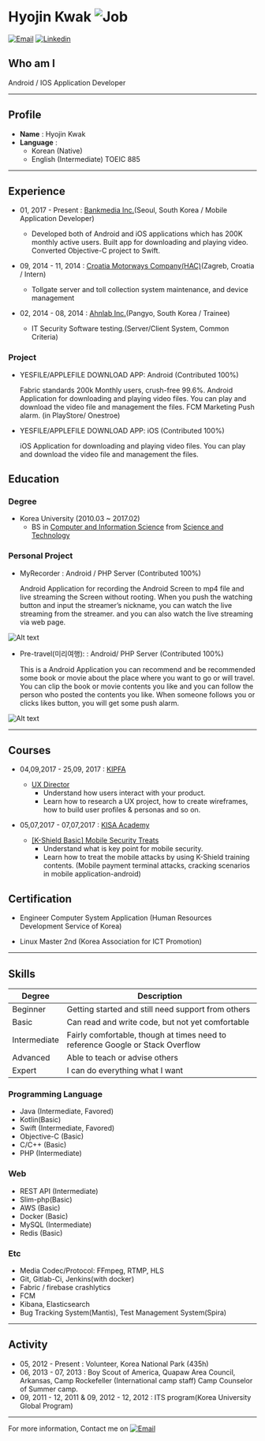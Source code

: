 # Hyojin Kwak ![Job](https://img.shields.io/badge/looking__for__job-true-09b500.svg)

<a href="mailto:hjkwak91@gmail.com">![Email](https://img.shields.io/badge/email-hjkwak91@gmail.com-303030.svg)</a>
<a href="https://www.linkedin.com/in/hyojin-kwak-82b95510b/">![Linkedin](https://img.shields.io/badge/linkedin-HyojinKwak-0077b5.svg)</a>

## Who am I

Android / IOS Application Developer

----

## Profile
* **Name** : Hyojin Kwak
* **Language** : 
    - Korean (Native)
    - English (Intermediate)  TOEIC 885

----

## Experience
- 01, 2017 - Present : [Bankmedia Inc.](https://bankmedia.co.kr/)(Seoul, South Korea / Mobile Application Developer)
    - Developed both of Android and iOS applications which has 200K monthly active users. Built app for downloading and playing video. Converted Objective-C project to Swift.
    
- 09, 2014 - 11, 2014 : [Croatia Motorways Company(HAC)](http://hac.hr/en)(Zagreb, Croatia / Intern)
    - Tollgate server and toll collection system maintenance, and device management

- 02, 2014 - 08, 2014 : [Ahnlab Inc.](https://www.ahnlab.com/kr/site/main.do)(Pangyo, South Korea / Trainee)
    - IT Security Software testing.(Server/Client System, Common Criteria)

### Project
 - YESFILE/APPLEFILE DOWNLOAD APP: Android (Contributed 100%)
 
    Fabric standards 200k Monthly users, crush-free 99.6%. Android Application for downloading and playing video files. You can play and download the video file and management the files. FCM Marketing Push alarm. (in PlayStore/ Onestroe)  

 - YESFILE/APPLEFILE DOWNLOAD APP: iOS (Contributed 100%)

    iOS Application for downloading and playing video files. You can play and download the video file and management the files. 

## Education
### Degree
- Korea University (2010.03 ~ 2017.02)
    - BS in [Computer and Information Science](http://kucis.korea.ac.kr) from [Science and Technology](http://st.korea.ac.kr)


### Personal Project

- MyRecorder :  Android / PHP Server (Contributed 100%)

    Android Application for recording the Android Screen to mp4 file and live streaming the Screen without rooting. When
    you push the watching button and input the streamer’s nickname, you can watch the live streaming from the streamer. and you can also watch the live streaming via web page.

![Alt text](res/myrecorder.png)

- Pre-travel(미리여행): : Android/ PHP Server (Contributed 100%)

    This is a Android Application you can recommend and be recommended some book or movie about the place where you want to go or will travel. You can clip the book or movie contents you like and you can follow the person who posted the contents you like. When someone follows you or clicks likes button, you will get some push alarm. 

![Alt text](res/pretravel.png)
    

----


## Courses
* 04,09,2017 - 25,09, 2017 : [KIPFA](http://www.kipfa.or.kr/)
    -  [UX Director](http://www.kipfa.or.kr/Education/EduCenter/EduCenterView.aspx?eduSeqNo=995) 
        - Understand how users interact with your product.
        - Learn how to research a UX project, how to create wireframes, how to build user profiles & personas and so on.


* 05,07,2017 - 07,07,2017 : [KISA Academy](https://academy.kisa.or.kr/main.kisa) 
    - [[K-Shield Basic] Mobile Security Treats](https://academy.kisa.or.kr/edu/apply_detail.kisa?SQ=6869#)
        - Understand what is key point for mobile security.
        - Learn how to treat the mobile attacks by using K-Shield training contents. (Mobile payment terminal attacks, cracking scenarios in mobile application-android)
    


## Certification
* Engineer Computer System Application (Human Resources Development Service of Korea) 

* Linux Master 2nd (Korea Association for ICT Promotion)

----

## Skills
| Degree       | Description                                        |
|--------------|----------------------------------------------------|
| Beginner     | Getting started and still need support from others |
| Basic        | Can read and write code, but not yet comfortable   |
| Intermediate | Fairly comfortable, though at times need to reference Google or Stack Overflow |
| Advanced     | Able to teach or advise others                     |
| Expert       | I can do everything what I want                    |

### Programming Language
- Java (Intermediate, Favored)
- Kotlin(Basic)
- Swift (Intermediate, Favored)
- Objective-C (Basic)
- C/C++ (Basic)
- PHP (Intermediate)

### Web
- REST API (Intermediate)
- Slim-php(Basic)
- AWS (Basic)
- Docker (Basic)
- MySQL (Intermediate)
- Redis (Basic)

### Etc
- Media Codec/Protocol: FFmpeg, RTMP, HLS
- Git, Gitlab-Ci, Jenkins(with docker)
- Fabric / firebase crashlytics
- FCM
- Kibana, Elasticsearch
- Bug Tracking System(Mantis), Test Management System(Spira)


----

## Activity
- 05, 2012 - Present : Volunteer, Korea National Park (435h)
- 06, 2013 - 07, 2013 : Boy Scout of America, Quapaw Area Council, Arkansas, Camp Rockefeller (International camp staff) Camp Counselor of Summer camp.
- 09, 2011 - 12, 2011 & 09, 2012 - 12, 2012 : ITS program(Korea University Global Program) 

----

For more information, Contact me on <a href="mailto:hjkwak91@gmail.com">![Email](https://img.shields.io/badge/email-hjkwak91@gmail.com-ea4335.svg)</a>